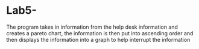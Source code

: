 # Lab5-
The program takes in information from the help desk information and creates a pareto chart, the information is then put into ascending order and then displays the information into a graph to help interrupt  the information 
